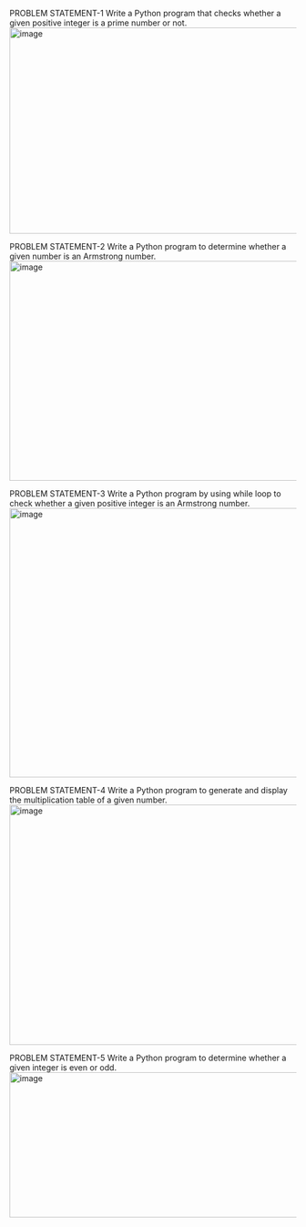 PROBLEM STATEMENT-1
Write a Python program that checks whether a given positive integer is a prime number or not.
<img width="1623" height="362" alt="image" src="https://github.com/user-attachments/assets/24331ce0-a518-4ae1-a457-85a6a58cfa34" />

PROBLEM STATEMENT-2
Write a Python program to determine whether a given number is an Armstrong number.
<img width="1627" height="386" alt="image" src="https://github.com/user-attachments/assets/19af9c15-a747-4dda-b796-aa98334ca954" />

PROBLEM STATEMENT-3
Write a Python program by using while loop to check whether a given positive integer is an Armstrong number.
<img width="1628" height="473" alt="image" src="https://github.com/user-attachments/assets/138c360e-ece8-48b4-b9ce-b5d32c6cc851" />

PROBLEM STATEMENT-4
Write a Python program to generate and display the multiplication table of a given number.
<img width="1627" height="422" alt="image" src="https://github.com/user-attachments/assets/1f693e7d-79dc-4fc7-94c4-65fd23ed6262" />

PROBLEM STATEMENT-5
Write a Python program to determine whether a given integer is even or odd.
<img width="1625" height="255" alt="image" src="https://github.com/user-attachments/assets/dd1a8592-bc92-4764-b132-780e79057b3f" />
